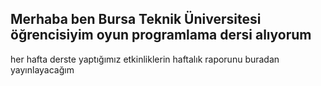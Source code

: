 ## Merhaba ben Bursa Teknik Üniversitesi öğrencisiyim oyun programlama dersi alıyorum
her hafta derste yaptığımız etkinliklerin haftalık raporunu buradan yayınlayacağım
